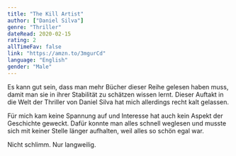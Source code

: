 ```yaml
---
title: "The Kill Artist"
author: ["Daniel Silva"]
genre: "Thriller"
dateRead: 2020-02-15
rating: 2
allTimeFav: false
link: "https://amzn.to/3mgurCd"
language: "English"
gender: "Male"
---
```


Es kann gut sein, dass man mehr Bücher dieser Reihe gelesen haben muss, damit man sie in ihrer Stabilität zu schätzen wissen lernt. Dieser Auftakt in die Welt der Thriller von Daniel Silva hat mich allerdings recht kalt gelassen.

Für mich kam keine Spannung auf und Interesse hat auch kein Aspekt der Geschichte geweckt. Dafür konnte man alles schnell weglesen und musste sich mit keiner Stelle länger aufhalten, weil alles so schön egal war.

Nicht schlimm. Nur langweilig.

